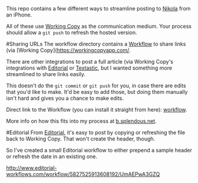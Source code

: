 This repo contains a few different ways to streamline posting to [Nikola](https://getnikola.com/blog/) from an iPhone. 

All of these use [Working Copy](https://workingcopyapp.com/) as the communication medium. Your process should allow a `git push` to refresh the hosted version.

#Sharing URLs
The workflow directory contains a [Workflow](https://workflow.is/) to share links (via [Working Copy](https://workingcopyapp.com/.

There are other integrations to post a full article (via Working Copy's integrations with [Editorial](http://omz-software.com/editorial/) or [Textastic](https://www.textasticapp.com/), but I wanted something more streamlined to share links easily. 

This doesn't do the `git commit` or `git push` for you, in case there are edits that you'd like to make. It'd be easy to add those, but doing them manually isn't hard and gives you a chance to make edits.  

Direct link to the Workflow (you can install it straight from here): [workflow](https://workflow.is/workflows/6y.mxJM2j3CqBuLTcVqsuuFX). 

More info on how this fits into my process at [b.splendous.net](http://b.splendous.net/posts/wc-editorial-integration/). 

#Editorial
From [Editorial](http://omz-software.com/editorial/), it's easy to post by copying or refreshing the file back to Working Copy. That won't create the header, though. 

So I've created a small Editorial workflow to either prepend a sample header or refresh the date in an existing one. 

http://www.editorial-workflows.com/workflow/5827525913608192/UmAEPwA3GZQ
